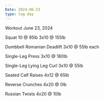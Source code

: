 ```yaml
---
Date: 2024-06-23
type: leg day
---
```

Workout June 23, 2024

Squat
10 @ 95lb
3x10 @ 155lb

Dumbbell Romanian Deadlift
3x10 @ 55lb each

Single-Leg Press
3x10 @ 180lb

Single-Leg Lying Leg Curl
3x10 @ 55lb

Seated Calf Raises
4x12 @ 65lb

Reverse Crunches
4x20 @ 0lb

Russian Twists
4x20 @ 10lb